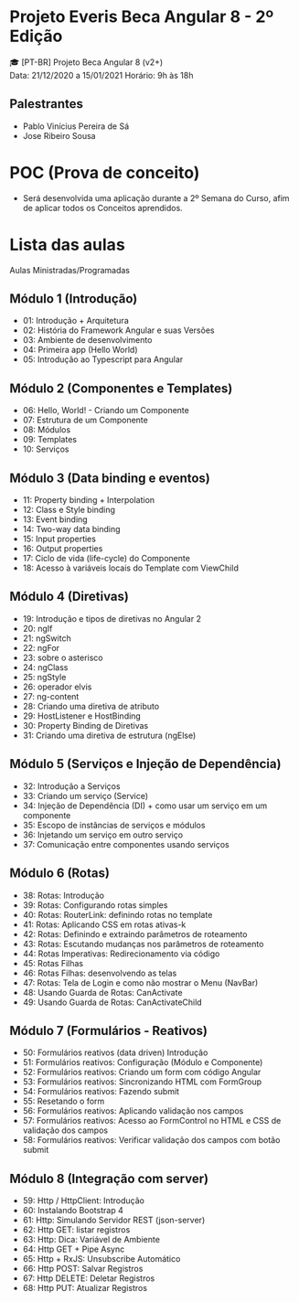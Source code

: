 # Projeto Everis Beca Angular 8 - 2º Edição
🎓 [PT-BR] Projeto Beca Angular 8 (v2+) </br>
Data: 21/12/2020 a 15/01/2021 Horário: 9h às 18h

## Palestrantes
 - Pablo Vinícius Pereira de Sá
 - Jose Ribeiro Sousa

# POC (Prova de conceito)
  - Será desenvolvida uma aplicação durante a 2º Semana do Curso, afim de aplicar todos os Conceitos aprendidos.
  
# Lista das aulas

Aulas Ministradas/Programadas

## Módulo 1 (Introdução)
* 01: Introdução + Arquitetura
* 02: História do Framework Angular e suas Versões
* 03: Ambiente de desenvolvimento
* 04: Primeira app (Hello World)
* 05: Introdução ao Typescript para Angular

## Módulo 2 (Componentes e Templates)
* 06: Hello, World! - Criando um Componente
* 07: Estrutura de um Componente
* 08: Módulos
* 09: Templates
* 10: Serviços

## Módulo 3 (Data binding e eventos)
* 11: Property binding + Interpolation
* 12: Class e Style binding
* 13: Event binding
* 14: Two-way data binding
* 15: Input properties
* 16: Output properties
* 17: Ciclo de vida (life-cycle) do Componente
* 18: Acesso à variáveis locais do Template com ViewChild

## Módulo 4 (Diretivas)
* 19: Introdução e tipos de diretivas no Angular 2
* 20: ngIf
* 21: ngSwitch
* 22: ngFor
* 23: sobre o asterisco
* 24: ngClass
* 25: ngStyle
* 26: operador elvis
* 27: ng-content
* 28: Criando uma diretiva de atributo
* 29: HostListener e HostBinding
* 30: Property Binding de Diretivas
* 31: Criando uma diretiva de estrutura (ngElse)

## Módulo 5 (Serviços e Injeção de Dependência)
* 32: Introdução a Serviços
* 33: Criando um serviço (Service)
* 34: Injeção de Dependência (DI) + como usar um serviço em um componente
* 35: Escopo de instâncias de serviços e módulos
* 36: Injetando um serviço em outro serviço
* 37: Comunicação entre componentes usando serviços

## Módulo 6 (Rotas)
* 38: Rotas: Introdução
* 39: Rotas: Configurando rotas simples
* 40: Rotas: RouterLink: definindo rotas no template
* 41: Rotas: Aplicando CSS em rotas ativas-k
* 42: Rotas: Definindo e extraindo parâmetros de roteamento
* 43: Rotas: Escutando mudanças nos parâmetros de roteamento
* 44: Rotas Imperativas: Redirecionamento via código
* 45: Rotas Filhas
* 46: Rotas Filhas: desenvolvendo as telas
* 47: Rotas: Tela de Login e como não mostrar o Menu (NavBar)
* 48: Usando Guarda de Rotas: CanActivate
* 49: Usando Guarda de Rotas: CanActivateChild

## Módulo 7 (Formulários - Reativos)
* 50: Formulários reativos (data driven) Introdução
* 51: Formulários reativos: Configuração (Módulo e Componente)
* 52: Formulários reativos: Criando um form com código Angular
* 53: Formulários reativos: Sincronizando HTML com FormGroup
* 54: Formulários reativos: Fazendo submit
* 55: Resetando o form
* 56: Formulários reativos: Aplicando validação nos campos
* 57: Formulários reativos: Acesso ao FormControl no HTML e CSS de validação dos campos
* 58: Formulários reativos: Verificar validação dos campos com botão submit

## Módulo 8 (Integração com server)
* 59: Http / HttpClient: Introdução
* 60: Instalando Bootstrap 4
* 61: Http: Simulando Servidor REST (json-server)
* 62: Http GET: listar registros
* 63: Http: Dica: Variável de Ambiente
* 64: Http GET + Pipe Async
* 65: Http + RxJS: Unsubscribe Automático
* 66: Http POST: Salvar Registros
* 67: Http DELETE: Deletar Registros
* 68: Http PUT: Atualizar Registros
